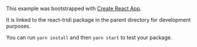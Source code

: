This example was bootstrapped with [Create React App](https://github.com/facebook/create-react-app).

It is linked to the react-tridi package in the parent directory for development purposes.

You can run `yarn install` and then `yarn start` to test your package.
